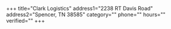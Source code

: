 +++
title="Clark Logistics"
address1="2238 RT Davis Road"
address2="Spencer, TN  38585"
category=""
phone=""
hours=""
verified=""
+++

